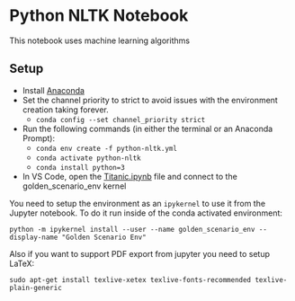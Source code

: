 # Python NLTK Notebook

This notebook uses machine learning algorithms

## Setup

- Install [Anaconda](https://www.anaconda.com/)
- Set the channel priority to strict to avoid issues with the environment creation taking forever.
  - `conda config --set channel_priority strict`
- Run the following commands (in either the terminal or an Anaconda Prompt):
  - `conda env create -f python-nltk.yml`
  - `conda activate python-nltk`
  - `conda install python=3`
- In VS Code, open the [Titanic.ipynb](Titanic.ipynb) file and connect to the golden_scenario_env kernel

You need to setup the environment as an `ipykernel` to use it from the Jupyter notebook. To do it run inside of the conda activated environment:

`python -m ipykernel install --user --name golden_scenario_env --display-name "Golden Scenario Env"`

Also if you want to support PDF export from jupyter you need to setup LaTeX:

`sudo apt-get install texlive-xetex texlive-fonts-recommended texlive-plain-generic`
